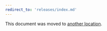 ```yaml
---
redirect_to: 'releases/index.md'
---
```


This document was moved to [another location](releases/index.md).

<!-- This redirect file can be deleted February 1, 2021, or later. -->
<!-- Before deletion, see: https://docs.gitlab.com/ee/development/documentation/#move-or-rename-a-page -->
